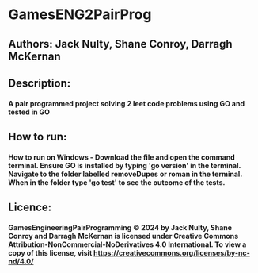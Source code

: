 # GamesENG2PairProg
## Authors: Jack Nulty, Shane Conroy, Darragh McKernan
## Description:
#### A pair programmed project solving 2 leet code problems using GO and tested in GO
## How to run:
#### How to run on Windows - Download the file and open the command terminal. Ensure GO is installed by typing 'go version' in the terminal. Navigate to the folder labelled removeDupes or roman in the terminal. When in the folder type 'go test' to see the outcome of the tests.
## Licence: 
#### GamesEngineeringPairProgramming © 2024 by Jack Nulty, Shane Conroy and Darragh McKernan is licensed under Creative Commons Attribution-NonCommercial-NoDerivatives 4.0 International. To view a copy of this license, visit https://creativecommons.org/licenses/by-nc-nd/4.0/